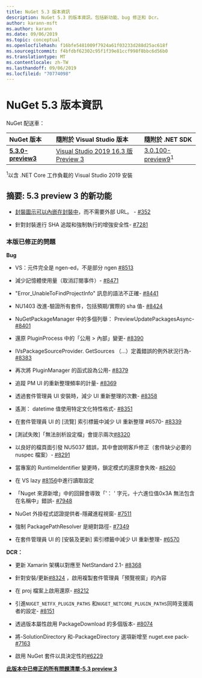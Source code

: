 ```yaml
---
title: NuGet 5.3 版本資訊
description: NuGet 5.3 的版本資訊，包括新功能、bug 修正和 Dcr。
author: karann-msft
ms.author: karann
ms.date: 09/06/2019
ms.topic: conceptual
ms.openlocfilehash: f16bfe5481009f7924a61f03233d288d25ac618f
ms.sourcegitcommit: f4bfdbf62302c95f1f39e81ccf998f8bbc6d56b0
ms.translationtype: MT
ms.contentlocale: zh-TW
ms.lasthandoff: 09/06/2019
ms.locfileid: "70774098"
---
```

# <a name="nuget-53-release-notes"></a>NuGet 5.3 版本資訊

NuGet 配送車：

| NuGet 版本 | 隨附於 Visual Studio 版本| 隨附於 .NET SDK|
|:---|:---|:---|
| [**5.3.0-preview3**](https://nuget.org/downloads) | [Visual Studio 2019 16.3 版 Preview 3](https://visualstudio.microsoft.com/vs/preview/) | [3.0.100-preview9](https://dotnet.microsoft.com/download/dotnet-core/3.0)<sup>1</sup> |

<sup>1</sup>以含 .NET Core 工作負載的 Visual Studio 2019 安裝

## <a name="summary-whats-new-in-53-preview-3"></a>摘要: 5.3 preview 3 的新功能

* [封裝圖示可以內嵌在封裝中](../reference/msbuild-targets.md#packing-an-icon-image-file)，而不需要外部 URL。 - [#352](https://github.com/NuGet/Home/issues/352)

* 針對封裝進行 SHA 追蹤和強制執行的增強安全性- [#7281](https://github.com/NuGet/Home/issues/7281)

### <a name="issues-fixed-in-this-release"></a>本版已修正的問題

**Bug**

* VS：元件完全是 ngen-ed，不是部分 ngen [#8513](https://github.com/NuGet/Home/issues/8513)

* 減少記憶體使用量（取消訂閱事件）- [#8471](https://github.com/NuGet/Home/issues/8471)

* "Error_UnableToFindProjectInfo" 訊息的語法不正確- [#8441](https://github.com/NuGet/Home/issues/8441)

* NU1403 改進-驗證所有套件，包括預期/實際的 sha 值- [#8424](https://github.com/NuGet/Home/issues/8424)

* NuGetPackageManager 中的多個列舉： PreviewUpdatePackagesAsync- [#8401](https://github.com/NuGet/Home/issues/8401)

* 還原 PluginProcess 中的「公用 > 內部」變更- [#8390](https://github.com/NuGet/Home/issues/8390)

* IVsPackageSourceProvider. GetSources （...）定義錯誤的例外狀況行為- [#8383](https://github.com/NuGet/Home/issues/8383)

* 再次將 PluginManager 的函式設為公用- [#8379](https://github.com/NuGet/Home/issues/8379)

* 追蹤 PM UI 的重新整理頻率的計量- [#8369](https://github.com/NuGet/Home/issues/8369)

* 透過套件管理員 UI 安裝時，減少 UI 重新整理的次數- [#8358](https://github.com/NuGet/Home/issues/8358)

* 遙測： datetime 值使用特定文化特性格式- [#8351](https://github.com/NuGet/Home/issues/8351)

* 在套件管理員 UI 的 [流覽] 索引標籤中減少 UI 重新整理 #6570- [#8339](https://github.com/NuGet/Home/issues/8339)

* [測試失敗]「無法剖析設定檔」會提示兩次[#8320](https://github.com/NuGet/Home/issues/8320)

* 以良好的檔頁面引發 NU5037 錯誤，其中會說明客戶修正（套件缺少必要的 nuspec 檔案）- [#8291](https://github.com/NuGet/Home/issues/8291)

* 當專案的 RuntimeIdentifier 變更時，鎖定模式的還原會失敗- [#8260](https://github.com/NuGet/Home/issues/8260)

* 在 VS lazy [#8156](https://github.com/NuGet/Home/issues/8156)中進行讀取設定

* 「Nuget 來源新增」中的回歸會導致「'： ' 字元，十六進位值0x3A 無法包含在名稱中」錯誤- [#7948](https://github.com/NuGet/Home/issues/7948)

* NuGet 外掛程式認證提供者-隱藏進程視窗- [#7511](https://github.com/NuGet/Home/issues/7511)

* 強制 PackagePathResolver 是絕對路徑- [#7349](https://github.com/NuGet/Home/issues/7349)

* 在套件管理員 UI 的 [安裝及更新] 索引標籤中減少 UI 重新整理- [#6570](https://github.com/NuGet/Home/issues/6570)

**DCR：**

* 更新 Xamarin 架構以對應至 NetStandard 2.1- [#8368](https://github.com/NuGet/Home/issues/8368)

* 針對安裝/更新[#8324](https://github.com/NuGet/Home/issues/8324) ，啟用複製套件管理員「預覽視窗」的內容

* 在 proj 檔案上啟用還原- [#8212](https://github.com/NuGet/Home/issues/8212)

* 引進`NUGET_NETFX_PLUGIN_PATHS` 和`NUGET_NETCORE_PLUGIN_PATHS`同時支援兩者的設定- [#8151](https://github.com/NuGet/Home/issues/8151)

* 透過版本屬性啟用 PackageDownload 的多個版本- [#8074](https://github.com/NuGet/Home/issues/8074)

* 將-SolutionDirectory 和-PackageDirectory 選項新增至 nuget.exe pack- [#7163](https://github.com/NuGet/Home/issues/7163)

* 啟用 NuGet 套件以具決定性的[#6229](https://github.com/NuGet/Home/issues/6229)

**[此版本中已修正的所有問題清單-5.3 preview 3](https://github.com/nuget/home/issues?q=is%3Aissue+is%3Aclosed+milestone%3A%225.3")**

